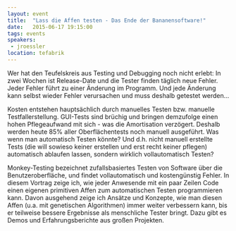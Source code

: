```yaml
---
layout: event
title:  "Lass die Affen testen - Das Ende der Bananensoftware!"
date:   2015-06-17 19:15:00
tags: events
speakers:
 - jroessler
location: tefabrik
---
```


Wer hat den Teufelskreis aus Testing und Debugging noch nicht erlebt: In zwei Wochen ist Release-Date und die Tester finden täglich neue Fehler. Jeder Fehler führt zu einer Änderung im Programm. Und jede Änderung kann selbst wieder Fehler verursachen und muss deshalb getestet werden...

Kosten entstehen hauptsächlich durch manuelles Testen bzw. manuelle Testfallerstellung. GUI-Tests sind brüchig und bringen demzufolge einen hohen Pflegeaufwand mit sich - was die Amortisation verzögert. Deshalb werden heute 85% aller Oberflächentests noch manuell ausgeführt. Was wenn man automatisch Testen könnte? Und d.h. nicht manuell erstellte Tests (die will sowieso keiner erstellen und erst recht keiner pflegen) automatisch ablaufen lassen, sondern wirklich vollautomatisch Testen?

Monkey-Testing bezeichnet zufallsbasiertes Testen von Software über die Benutzeroberfläche, und findet vollautomatisch und kostengünstig Fehler. In diesem Vortrag zeige ich, wie jeder Anwesende mit ein paar Zeilen Code einen eigenen primitiven Affen zum automatischen Testen programmieren kann. Davon ausgehend zeige ich Ansätze und Konzepte, wie man diesen Affen (u.a. mit genetischen Algorithmen) immer weiter verbessern kann, bis er teilweise bessere Ergebnisse als menschliche Tester bringt. Dazu gibt es Demos und Erfahrungsberichte aus großen Projekten.